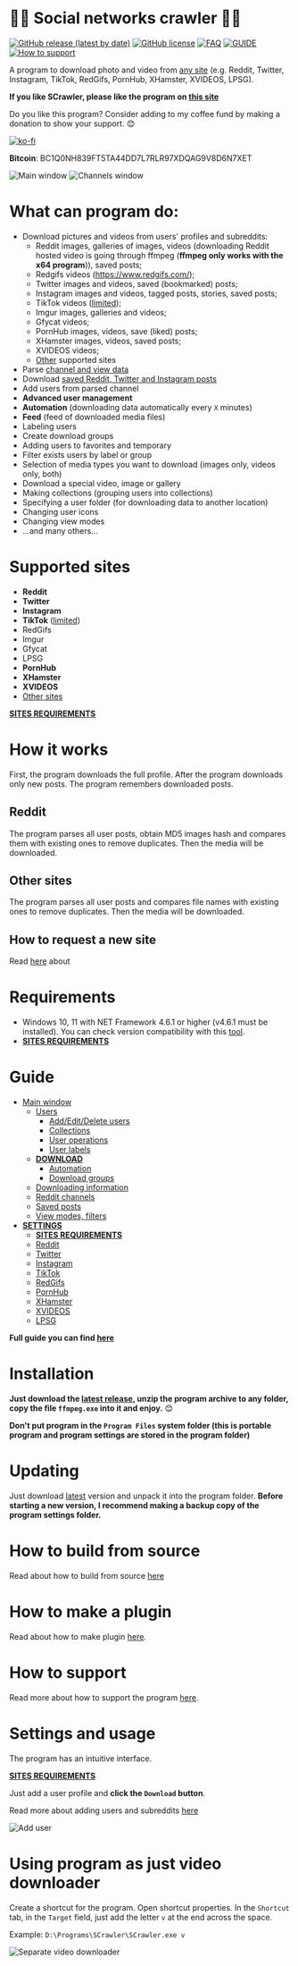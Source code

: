 # :rainbow_flag: Social networks crawler :rainbow_flag:

[![GitHub release (latest by date)](https://img.shields.io/github/v/release/AAndyProgram/SCrawler)](https://github.com/AAndyProgram/SCrawler/releases/latest)
[![GitHub license](https://img.shields.io/github/license/AAndyProgram/SCrawler)](https://github.com/AAndyProgram/SCrawler/blob/main/LICENSE)
[![FAQ](https://img.shields.io/badge/FAQ-green)](FAQ.md)
[![GUIDE](https://img.shields.io/badge/GUIDE-green)](https://github.com/AAndyProgram/SCrawler/wiki)
[![How to support](https://img.shields.io/badge/HowToSupport-green)](HowToSupport.md)

A program to download photo and video from [any site](#supported-sites) (e.g. Reddit, Twitter, Instagram, TikTok, RedGifs, PornHub, XHamster, XVIDEOS, LPSG).

**If you like SCrawler, please like the program on [this site]( https://alternativeto.net/software/scrawler/about/)**

Do you like this program? Consider adding to my coffee fund by making a donation to show your support. :blush:

[![ko-fi](https://www.ko-fi.com/img/githubbutton_sm.svg)](https://ko-fi.com/andyprogram)

**Bitcoin**: BC1Q0NH839FT5TA44DD7L7RLR97XDQAG9V8D6N7XET

![Main window](ProgramScreenshots/MainWindow.png)
![Channels window](ProgramScreenshots/Channels.png)

# What can program do:
- Download pictures and videos from users' profiles and subreddits:
  - Reddit images, galleries of images, videos (downloading Reddit hosted video is going through ffmpeg (**ffmpeg only works with the x64 program**)), saved posts;
  - Redgifs videos (https://www.redgifs.com/);
  - Twitter images and videos, saved (bookmarked) posts;
  - Instagram images and videos, tagged posts, stories, saved posts;
  - TikTok videos ([limited](https://github.com/AAndyProgram/SCrawler/wiki/Settings#tiktok-limits));
  - Imgur images, galleries and videos;
  - Gfycat videos;
  - PornHub images, videos, save (liked) posts;
  - XHamster images, videos, saved posts;
  - XVIDEOS videos;
  - [Other](#supported-sites) supported sites
- Parse [channel and view data](https://github.com/AAndyProgram/SCrawler/wiki/Channels)
- Download [saved Reddit, Twitter and Instagram posts](https://github.com/AAndyProgram/SCrawler/wiki/Home#saved-posts)
- Add users from parsed channel
- **Advanced user management**
- **Automation** (downloading data automatically every ```X``` minutes)
- **Feed** (feed of downloaded media files)
- Labeling users
- Create download groups
- Adding users to favorites and temporary
- Filter exists users by label or group
- Selection of media types you want to download (images only, videos only, both)
- Download a special video, image or gallery
- Making collections (grouping users into collections)
- Specifying a user folder (for downloading data to another location)
- Changing user icons
- Changing view modes
- ...and many others...

# Supported sites

- **Reddit**
- **Twitter**
- **Instagram**
- **TikTok** ([limited](https://github.com/AAndyProgram/SCrawler/wiki/Settings#tiktok-limits))
- RedGifs
- Imgur
- Gfycat
- LPSG
- **PornHub**
- **XHamster**
- **XVIDEOS**
- [Other sites](Plugins.md)

**[SITES REQUIREMENTS](https://github.com/AAndyProgram/SCrawler/wiki/Settings#sites-requirements)**

# How it works

First, the program downloads the full profile. After the program downloads only new posts. The program remembers downloaded posts.

## Reddit

The program parses all user posts, obtain MD5  images hash and compares them with existing ones to remove duplicates. Then the media will be downloaded.

## Other sites

The program parses all user posts and compares file names with existing ones to remove duplicates. Then the media will be downloaded.

## How to request a new site

Read [here](CONTRIBUTING.md#how-to-request-a-new-site) about

# Requirements

- Windows 10, 11 with NET Framework 4.6.1 or higher (v4.6.1 must be installed). You can check version compatibility with this [tool](Tools/NET.FrameworkVersion.ps1).
- **[SITES REQUIREMENTS](https://github.com/AAndyProgram/SCrawler/wiki/Settings#sites-requirements)**

# Guide

- [Main window](https://github.com/AAndyProgram/SCrawler/wiki)
  - [Users](https://github.com/AAndyProgram/SCrawler/wiki/Users)
    - [Add/Edit/Delete users](https://github.com/AAndyProgram/SCrawler/wiki/Users)
    - [Collections](https://github.com/AAndyProgram/SCrawler/wiki#collections)
    - [User operations](https://github.com/AAndyProgram/SCrawler/wiki#context-menu)
    - [User labels](https://github.com/AAndyProgram/SCrawler/wiki/Users#labels)
  - **[DOWNLOAD](https://github.com/AAndyProgram/SCrawler/wiki#download)**
    - [Automation](https://github.com/AAndyProgram/SCrawler/wiki/Settings#automation)
    - [Download groups](https://github.com/AAndyProgram/SCrawler/wiki/Settings#download-groups)
  - [Downloading information](https://github.com/AAndyProgram/SCrawler/wiki#info)
  - [Reddit channels](https://github.com/AAndyProgram/SCrawler/wiki/Channels)
  - [Saved posts](https://github.com/AAndyProgram/SCrawler/wiki#saved-posts)
  - [View modes, filters](https://github.com/AAndyProgram/SCrawler/wiki#view)
- **[SETTINGS](https://github.com/AAndyProgram/SCrawler/wiki/Settings)**
  - **[SITES REQUIREMENTS](https://github.com/AAndyProgram/SCrawler/wiki/Settings#sites-requirements)**
  - [Reddit](https://github.com/AAndyProgram/SCrawler/wiki/Settings#reddit)
  - [Twitter](https://github.com/AAndyProgram/SCrawler/wiki/Settings#twitter)
  - [Instagram](https://github.com/AAndyProgram/SCrawler/wiki/Settings#instagram)
  - [TikTok](https://github.com/AAndyProgram/SCrawler/wiki/Settings#tiktok)
  - [RedGifs](https://github.com/AAndyProgram/SCrawler/wiki/Settings#redgifs)
  - [PornHub](https://github.com/AAndyProgram/SCrawler/wiki/Settings#pornhub)
  - [XHamster](https://github.com/AAndyProgram/SCrawler/wiki/Settings#xhamster)
  - [XVIDEOS](https://github.com/AAndyProgram/SCrawler/wiki/Settings#xvideos)
  - [LPSG](https://github.com/AAndyProgram/SCrawler/wiki/Settings#lpsg)

**Full guide you can find [here](https://github.com/AAndyProgram/SCrawler/wiki)**

# Installation

**Just download the [latest release](https://github.com/AAndyProgram/SCrawler/releases/latest), unzip the program archive to any folder, copy the file ```ffmpeg.exe``` into it and enjoy.** :blush:

**Don't put program in the ```Program Files``` system folder (this is portable program and program settings are stored in the program folder)**

# Updating

Just download [latest](https://github.com/AAndyProgram/SCrawler/releases/latest) version and unpack it into the program folder. **Before starting a new version, I recommend making a backup copy of the program settings folder.**

# How to build from source

Read about how to build from source [here](CONTRIBUTING.md#how-to-build-from-source)

# How to make a plugin

Read about how to make plugin [here](https://github.com/AAndyProgram/SCrawler/wiki/Plugins).

# How to support

Read more about how to support the program [here](HowToSupport.md).

# Settings and usage

The program has an intuitive interface.

**[SITES REQUIREMENTS](https://github.com/AAndyProgram/SCrawler/wiki/Settings#sites-requirements)**

Just add a user profile and **click the ```Download``` button**.

Read more about adding users and subreddits [here](https://github.com/AAndyProgram/SCrawler/wiki/Users)

![Add user](ProgramScreenshots/CreateUserClear.png)

# Using program as just video downloader

Create a shortcut for the program. Open shortcut properties. In the ```Shortcut``` tab, in the ```Target``` field, just add the letter ```v``` at the end across the space.

Example: ```D:\Programs\SCrawler\SCrawler.exe v```

![Separate video downloader](ProgramScreenshots/SeparateVideoDownloader.png)